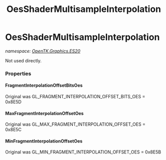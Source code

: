 ﻿---
title: OesShaderMultisampleInterpolation
---

# OesShaderMultisampleInterpolation
_namespace: [OpenTK.Graphics.ES20](N-OpenTK.Graphics.ES20.html)_

Not used directly.



### Properties

#### FragmentInterpolationOffsetBitsOes
Original was GL_FRAGMENT_INTERPOLATION_OFFSET_BITS_OES = 0x8E5D
#### MaxFragmentInterpolationOffsetOes
Original was GL_MAX_FRAGMENT_INTERPOLATION_OFFSET_OES = 0x8E5C
#### MinFragmentInterpolationOffsetOes
Original was GL_MIN_FRAGMENT_INTERPOLATION_OFFSET_OES = 0x8E5B

